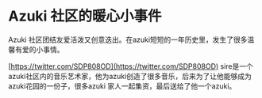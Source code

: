 # Azuki 社区的暖心小事件

Azuki 社区团结友爱活泼又创意迭出。在azuki短短的一年历史里，发生了很多温馨有爱的小事情。

[https://twitter.com/SDP808OD](https://twitter.com/SDP808OD) sire是一个azuki社区内的音乐艺术家，他为azuki创造了很多音乐，后来为了让他能够成为azuki花园的一份子，很多azuki 家人一起集资，最后送给了他一个azuki。



